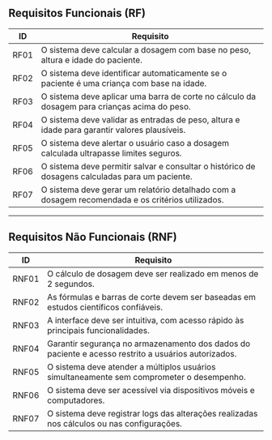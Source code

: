 ## Requisitos Funcionais (RF)

| ID   | Requisito                                                                                      |
|------|-----------------------------------------------------------------------------------------------|
| RF01 | O sistema deve calcular a dosagem com base no peso, altura e idade do paciente.               |
| RF02 | O sistema deve identificar automaticamente se o paciente é uma criança com base na idade.     |
| RF03 | O sistema deve aplicar uma barra de corte no cálculo da dosagem para crianças acima do peso.  |
| RF04 | O sistema deve validar as entradas de peso, altura e idade para garantir valores plausíveis.   |
| RF05 | O sistema deve alertar o usuário caso a dosagem calculada ultrapasse limites seguros.          |
| RF06 | O sistema deve permitir salvar e consultar o histórico de dosagens calculadas para um paciente.|
| RF07 | O sistema deve gerar um relatório detalhado com a dosagem recomendada e os critérios utilizados.|

---

## Requisitos Não Funcionais (RNF)

| ID   | Requisito                                                                                      |
|------|-----------------------------------------------------------------------------------------------|
| RNF01 | O cálculo de dosagem deve ser realizado em menos de 2 segundos.                              |
| RNF02 | As fórmulas e barras de corte devem ser baseadas em estudos científicos confiáveis.           |
| RNF03 | A interface deve ser intuitiva, com acesso rápido às principais funcionalidades.              |
| RNF04 | Garantir segurança no armazenamento dos dados do paciente e acesso restrito a usuários autorizados. |
| RNF05 | O sistema deve atender a múltiplos usuários simultaneamente sem comprometer o desempenho.     |
| RNF06 | O sistema deve ser acessível via dispositivos móveis e computadores.                          |
| RNF07 | O sistema deve registrar logs das alterações realizadas nos cálculos ou nas configurações.    |
